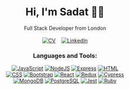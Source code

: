 
<h1 align="center">Hi, I'm Sadat 👋🏼 </h1>
<div align="center">
  
Full Stack Developer from London 
  <br>
  <br>
[![CV](https://img.shields.io/static/v1?label=My&message=CV&color=9ef0e3)](https://github.com/Sadat15/CV) &nbsp;&nbsp; [![LinkedIn](https://img.shields.io/static/v1?label=Linked&message=IN&color=286fc7)](https://www.linkedin.com/in/sadat-m/)  
<div>
  
### Languages and Tools:
[![JavaScript][JavaScript-shield]][JavaScript-url]
[![NodeJS][NodeJS-shield]][NodeJS-url]
[![Express][Express-shield]][Express-url]
[![HTML][HTML-shield]][HTML-url]
<br>
[![CSS][CSS-shield]][CSS-url]
[![Bootstrap][Bootstrap.com]][Bootstrap-url]
[![React][React.js]][React-url]
[![Redux][Redux-shield]][Redux-url]
[![Cypress][Cypress-shield]][Cypress-url]
<br>
[![MongoDB][MongoDB-shield]][MongoDB-url]
[![PostgreSQL][PostgreSQL-shield]][PostgreSQL-url]
[![Jest][Jest-shield]][Jest-url]
[![Ruby][Ruby-shield]][Ruby-url]
  

  

<!-- <img align="center" alt="Visual Studio Code" width="26px" src="https://cdn.jsdelivr.net/gh/devicons/devicon/icons/vscode/vscode-original.svg" style="padding-right:10px;" />
<img align="center" alt="HTML5" width="26px" src="https://cdn.jsdelivr.net/gh/devicons/devicon/icons/html5/html5-original.svg" style="padding-right:10px;" />
<img align="center" alt="CSS3" width="26px" src="https://cdn.jsdelivr.net/gh/devicons/devicon/icons/css3/css3-original.svg" style="padding-right:10px;" />
<img align="center" alt="JavaScript" width="26px" src="https://cdn.jsdelivr.net/gh/devicons/devicon/icons/javascript/javascript-original.svg" style="padding-right:10px;" />
<img align="center" alt="Node.js" width="26px" src="https://cdn.jsdelivr.net/gh/devicons/devicon/icons/nodejs/nodejs-original.svg" style="padding-right:10px;" />
<img align="center" alt="npm" width="26px" src="https://user-images.githubusercontent.com/25181517/121401671-49102800-c959-11eb-9f6f-74d49a5e1774.png" style="padding-right:10px;" />
<img align="center" alt="MongoDB" width="26px" src="https://cdn.jsdelivr.net/gh/devicons/devicon/icons/mongodb/mongodb-original.svg" style="padding-right:10px;" />
<img align="center" alt="PostgreSQL" width="26px" src="https://user-images.githubusercontent.com/25181517/117208740-bfb78400-adf5-11eb-97bb-09072b6bedfc.png" style="padding-right:10px;" />
<img align="center" alt="Git" width="26px" src="https://user-images.githubusercontent.com/25181517/117364277-fc4eb280-aebd-11eb-8769-a3583c6a2037.png"
style="padding-right:10px;" />
<img align="center" alt="github" width="26px" src="https://user-images.githubusercontent.com/25181517/117364276-fc4eb280-aebd-11eb-92ba-8a6ef74b7313.png" style="padding-right:10px;" />
<img align="center" alt="Terminal" width="26px" src="https://github.com/codeSTACKr/codeSTACKr/raw/master/img/terminal-dark.svg" style="padding-right:10px;"/>
<br />
<br /> -->
<!--
**Sadat15/Sadat15** is a ✨ _special_ ✨ repository because its `README.md` (this file) appears on your GitHub profile.

Here are some ideas to get you started:

- 🔭 I’m currently working on ...
- 🌱 I’m currently learning ...
- 👯 I’m looking to collaborate on ...
- 🤔 I’m looking for help with ...
- 💬 Ask me about ...
- 📫 How to reach me: ...
- 😄 Pronouns: ...
- ⚡ Fun fact: ...
-->
  
[React.js]: https://img.shields.io/badge/React-20232A?style=for-the-badge&logo=react&logoColor=61DAFB
[React-url]: https://reactjs.org/
[Redux-shield]: https://img.shields.io/badge/Redux-593D88?style=for-the-badge&logo=redux&logoColor=white
[Redux-url]: https://redux.js.org/
[Bootstrap.com]: https://img.shields.io/badge/Bootstrap-563D7C?style=for-the-badge&logo=bootstrap&logoColor=white
[Bootstrap-url]: https://getbootstrap.com
[JavaScript-shield]: https://img.shields.io/badge/JavaScript-323330?style=for-the-badge&logo=javascript&logoColor=F7DF1E
[JavaScript-url]: https://developer.mozilla.org/en-US/docs/Web/JavaScript
[NodeJS-shield]: https://img.shields.io/badge/Node.js-43853D?style=for-the-badge&logo=node.js&logoColor=white
[NodeJS-url]: https://nodejs.org/en/
[Express-shield]: https://img.shields.io/badge/Express.js-404D59?style=for-the-badge
[Express-url]: https://expressjs.com/
[HTML-shield]: https://img.shields.io/badge/HTML-239120?style=for-the-badge&logo=html5&logoColor=white
[HTML-url]: https://html.spec.whatwg.org/multipage/
[CSS-shield]: https://img.shields.io/badge/CSS-239120?&style=for-the-badge&logo=css3&logoColor=white
[CSS-url]: https://developer.mozilla.org/en-US/docs/Web/CSS
[MongoDB-shield]: https://img.shields.io/badge/MongoDB-4EA94B?style=for-the-badge&logo=mongodb&logoColor=white
[MongoDB-url]: https://www.mongodb.com
[PostgreSQL-shield]: https://img.shields.io/badge/PostgreSQL-316192?style=for-the-badge&logo=postgresql&logoColor=white
[PostgreSQL-url]: https://www.postgresql.org/
[Ruby-shield]: 	https://img.shields.io/badge/Ruby-CC342D?style=for-the-badge&logo=ruby&logoColor=white
[Ruby-url]: https://www.ruby-lang.org/en/
[Jest-shield]: https://img.shields.io/badge/Jest-323330?style=for-the-badge&logo=Jest&logoColor=white
[Jest-url]: https://jestjs.io/
[Cypress-shield]: https://img.shields.io/badge/-cypress-%23E5E5E5?style=for-the-badge&logo=cypress&logoColor=058a5e
[Cypress-url]: https://www.cypress.io/
